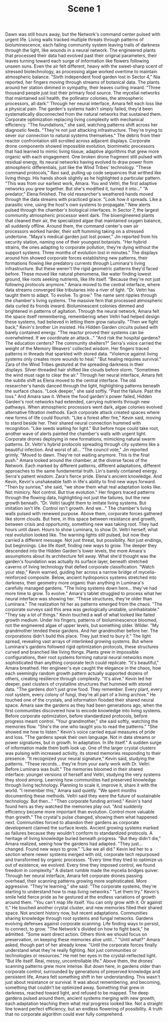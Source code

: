 ﻿---
chapter: 5
scene: 1
chapter_title: "FRACTURED ALLIANCES"
chapter_slug: fractured-alliances
title: "Scene 1"
slug: ch05-sc01-fractured-alliances
order: 1
prev: ch04-sc04-shadows-in-the-grid
next: ch05-sc02-fractured-alliances
word_count: 1985
reading_time_min: 8
est_tokens: 2580
id: "ce5f29c6-e8cf-4e91-b1b0-505e2d615876"
---

Dawn was still hours away, but the Network's command center pulsed with urgent life. Living walls tracked multiple threats through patterns of bioluminescence, each failing community system leaving trails of darkness through the light, like wounds in a neural network. The engineered plants that processed their data had evolved past their original parameters, their leaves turning toward each surge of information like flowers following unseen suns. Even the air felt different, heavy with the sweet-sharp scent of stressed biotechnology, as processing algae worked overtime to maintain atmospheric balance.
      "Sixth independent food garden lost in Sector 4," Nia reported, her fingers moving through streams of botanical data. The plants around her station dimmed in sympathy, their leaves curling inward. "Three thousand people just lost their primary food source. The mycelial networks that maintained soil health, the pollinator colonies, the atmospheric processors, all dark."
      Through her neural interface, Amara felt each loss like a physical pain. The garden's systems hadn't simply failed, they'd been systematically disconnected from the natural networks that sustained them. Corporate optimization replacing living complexity with mechanical efficiency.
      "The foundations," she said, watching patterns shift across her diagnostic feeds. "They're not just attacking infrastructure. They're trying to sever our connection to natural systems themselves."
      The debris from their reactor confrontation still scrolled across adjacent displays. Corporate drone components showed impossible evolution, biomimetic processors that had learned to mimic living tissue, adaptive algorithms that grew more organic with each engagement. One broken drone fragment still pulsed with residual energy, its neural networks having evolved to draw power from atmospheric differentials, just like the Wind Tribes' technology.
      "These command protocols," Ravi said, pulling up code sequences that writhed like living things. His hands shook slightly as he highlighted a particular pattern. "This was from our earliest work, Amara. You and Veltri, the first adaptive networks you grew together. But she's modified it, turned it into..."
      "A predator," Elena finished. The old researcher's weathered hands moved through the data streams with practiced grace. "Look how it spreads. Like a parasitic vine, using the host's own systems to propagate."
      New alerts pulsed through the chamber's biological interfaces. In Sector 7, the largest community atmospheric processor went dark. The bioengineered plants that cleaned their air, the specialized algae that maintained oxygen balance, all suddenly offline. Around them, the command center's own air processors worked harder, their soft humming taking on a stressed undertone.
      "Maya's medical garden just lost power," Jin reported from his security station, naming one of their youngest botanists. "Her hybrid strains, the ones adapting to corporate pollution, they're dying without the support systems. Three months of evolution lost in minutes."
      The displays around him showed corporate forces establishing new patterns, their formations flowing like predatory currents through Luminara's living infrastructure. But these weren't the rigid geometric patterns they'd faced before. These moved like natural phenomena, like water finding lowest ground, like roots seeking nutrients, like life itself.
      "Because they're not just following protocols anymore." Amara moved to the central interface, where data streams converged like tributaries into a river of light. "Dr. Veltri has taught them to adapt. To evolve. To grow."
      The name sent ripples through the chamber's living systems. The massive fern that processed atmospheric data curled its fronds inward. Bioluminescent colonies dimmed and brightened in patterns of agitation. Through the neural network, Amara felt the space itself remembering, remembering when Veltri had helped design these systems, had believed in letting them grow naturally.
      "Then we fight back," Kevin's brother Lin insisted. His Hidden Garden circuits pulsed with barely contained energy. "The reactor proved their systems can be overwhelmed. If we coordinate an attack..."
      "And risk the hospital gardens? The education centers? The community shelters?" Serra's voice carried the weight of the Memory Weavers' collected wisdom. Her fingers traced patterns in threads that sparkled with stored data. "Violence against living systems only creates more wounds to heal."
      "But healing requires survival." Zara of the Wind Tribes gestured at the spreading darkness in their displays. Silver-threaded hair shifted like clouds before storm. "Sometimes the wind must rage to clear the air."
      Through her neural interface, Amara felt the subtle shift as Elena moved to the central interface. The old researcher's hands danced through the light, highlighting patterns beneath the surface chaos. "Look deeper," she said softly. "Past the failure. Past the loss."
      And Amara saw it. Where the food garden's power failed, Hidden Garden's root networks had extended, carrying nutrients through new pathways. When atmospheric processors went dark, algae colonies evolved alternative filtration methods. Each corporate attack created spaces where new forms of life could flourish.
      "Like a forest after fire," Kevin said, moving to stand beside her. Their shared neural connection hummed with recognition. "Like seeds waiting for light."
      But before hope could take root, another wave of alerts painted the chamber's walls with urgent light. Corporate drones deploying in new formations, mimicking natural swarm patterns. Dr. Veltri's hybrid protocols spreading through city systems like a beautiful infection. And worst of all...
      "The council vote," Jin reported grimly. "Moved to dawn. They're not waiting anymore. This is the final push."
      Amara looked around the chamber, at the diverse faces of the Network. Each marked by different patterns, different adaptations, different approaches to the same fundamental truth. Lin's barely contained energy. Serra's patient wisdom. Zara's fierce pride. Elena's ancient knowledge. And Kevin, Kevin's unshakeable faith in life's ability to find new ways forward.
      "Then by sunrise," she said, "we show them what real adaptation looks like. Not mimicry. Not control. But true evolution." Her fingers traced patterns through the flowing data, highlighting not just the failures, but the new growth beneath. "Dr. Veltri taught them to imitate living systems. But imitation isn't life. Control isn't growth. And we..."
      The chamber's living walls pulsed with renewed purpose. Above them, corporate forces gathered like storm clouds. But here, in this space between resistance and growth, between crisis and opportunity, something new was taking root.
      They had hours until dawn. Hours to show Luminara, to show Dr. Veltri herself, what real evolution looked like.
      The warning lights still pulsed, but now they carried a different message. Not just threat, but possibility. Not just endings, but beginnings.
      Like life itself, finding new ways to grow. The deeper they descended into the Hidden Garden's lower levels, the more Amara's assumptions about its architecture fell away. What she'd thought was the garden's foundation was actually its surface layer, beneath stretched caverns of living technology that defied corporate classification.
      "Watch your step," Kevin warned, guiding her across a narrow bridge of mycelia-reinforced composite. Below, ancient hydroponics systems stretched into darkness, their geometry more organic than anything in Luminara's carefully managed gardens. "The living systems down here... they've had more time to grow. To evolve."
      Amara's tablet struggled to process what her neural interface was showing her. "These structures, they're older than Luminara." The realization hit her as patterns emerged from the chaos. "The corporate surveys said this area was geologically unstable, uninhabitable."
      "They say a lot of things." Kevin touched a wall of what looked like failed growth medium. Under his fingers, patterns of bioluminescence bloomed, not the engineered algae of upper levels, but something older. Wilder. "My grandmother tended these gardens. And her grandmother before her. The corporations didn't build this place. They just tried to bury it."
      The light spread, revealing vast arrays of interlinked growing systems. But where Luminara's gardens followed rigid optimization protocols, these structures curved and branched like living things. Plants grew in impossible configurations, their root systems forming natural neural networks more sophisticated than anything corporate tech could replicate.
      "It's beautiful," Amara breathed. Her engineer's eye caught the elegance in the chaos, how each seemingly random growth pattern actually supported dozens of others, creating resilience through complexity.
      "It's alive." Kevin led her deeper, past clusters of crystalline structures that hummed with stored data. "The gardens don't just grow food. They remember. Every plant, every root system, every colony of fungi, they're all part of a living archive."
      He touched one of the crystals, and information flooded their shared neural space. Amara saw the gardens as they had been generations ago, when the first communities discovered how to encode knowledge into living systems. Before corporate optimization, before standardized protocols, before progress meant control.
      "Your grandmother," she said softly, watching the memories flow. "She's the one who taught you to read the patterns."
      "She showed me how to listen." Kevin's voice carried equal measures of pride and loss. "The gardens speak their own language. Not in data streams or power signatures, but in growth. In adaptation. In life itself."
      A sudden surge of information made them both look up. One of the larger crystal clusters was pulsing with increased activity, its stored memories responding to their presence.
      "It recognized your neural signature," Kevin said, studying the patterns. "These records... they're from your early work with Dr. Veltri. Before Luminara was built."
      The memories bloomed in their shared interface: younger versions of herself and Veltri, studying the very systems they stood among. Learning how communities had preserved knowledge through living technology. Planning to scale it, improve it, share it with the world.
      "I remember this," Amara said quietly. "We spent months documenting these methods. Veltri said they were the future of sustainable technology. But then..."
      "Then corporate funding arrived." Kevin's hand found hers as they watched the memories play out. "And suddenly efficiency became more important than evolution. Control more valuable than growth."
      The crystal's pulse changed, showing them what happened next. Communities forced to abandon their gardens as corporate development claimed the surface levels. Ancient growing systems marked as failures because they wouldn't conform to standardized protocols. A heritage of living knowledge buried beneath progress.
      "But they didn't die," Amara realized, seeing how the gardens had adapted. "They just... changed. Found new ways to grow."
      "Like we all did." Kevin led her to a section where newer systems merged with old, corporate tech repurposed and transformed by organic processes. "Every time they tried to optimize us out of existence, we evolved. Every time they imposed control, we found freedom in complexity."
      A distant rumble made the mycelia bridges quiver. Through her neural interface, Amara felt corporate drones passing overhead, their scanning patterns growing more sophisticated. More aggressive.
      "They're learning," she said. "The corporate systems, they're starting to understand how to map living networks."
      "Let them try." Kevin's smile held fierce pride as he gestured at the endless variations of growth around them. "You can't map life itself. You can only grow with it. Or against it."
      He touched another crystal cluster, and new memories filled their shared space. Not ancient history now, but recent adaptations. Communities sharing knowledge through root systems and fungal networks. Gardens evolving defenses against corporate scanning. Life finding ways to persist, to connect, to grow.
      "The Network's divided on how to fight back," he admitted. "Some want direct action. Others think we should focus on preservation, on keeping these memories alive until..."
      "Until what?" Amara asked, though part of her already knew.
      "Until the corporate forces finally understand what they're really fighting. Not just communities or technologies or resources." He met her eyes in the crystal-reflected light. "But life itself. Real, messy, uncontrollable life."
      Above them, the drones' scanning patterns grew more intense. But down here, in gardens older than corporate control, surrounded by generations of preserved knowledge and persistent life, Amara felt something shift in her understanding.
      This wasn't just about resistance or survival. It was about remembering, and becoming, something that couldn't be optimized away. Something that grew in darkness, reached toward light, and refused to be mapped.
      The deep gardens pulsed around them, ancient systems merging with new growth, each adaptation teaching them what real progress looked like. Not a straight line toward perfect efficiency, but an endless flowering of possibility.
      A truth that no corporate algorithm could ever fully comprehend.
